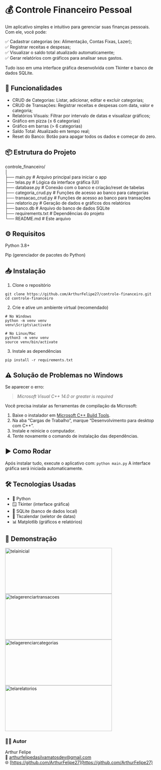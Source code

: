 # 💰 Controle Financeiro Pessoal
Um aplicativo simples e intuitivo para gerenciar suas finanças pessoais.
Com ele, você pode:

✅ Cadastrar categorias (ex: Alimentação, Contas Fixas, Lazer);  
✅ Registrar receitas e despesas;  
✅ Visualizar o saldo total atualizado automaticamente;  
✅ Gerar relatórios com gráficos para analisar seus gastos.  

Tudo isso em uma interface gráfica desenvolvida com Tkinter e banco de dados SQLite.

## 🚀 Funcionalidades

- CRUD de Categorias: Listar, adicionar, editar e excluir categorias;
- CRUD de Transações: Registrar receitas e despesas com data, valor e categoria;
- Relatórios Visuais: Filtrar por intervalo de datas e visualizar gráficos;
- Gráfico em pizza (≤ 6 categorias)
- Gráfico em barras (> 6 categorias)
- Saldo Total: Atualizado em tempo real;
- Reset do Banco: Botão para apagar todos os dados e começar do zero.

## 📦 Estrutura do Projeto
controle_financeiro/  
│  
├── main.py               # Arquivo principal para iniciar o app  
├── telas.py              # Lógica da interface gráfica (UI)  
├── database.py           # Conexão com o banco e criação/reset de tabelas  
├── categoria_crud.py     # Funções de acesso ao banco para categorias  
├── transacao_crud.py     # Funções de acesso ao banco para transações  
├── relatorio.py          # Geração de dados e gráficos dos relatórios  
├── banco.db              # Arquivo do banco de dados SQLite  
├── requirements.txt      # Dependências do projeto  
└── README.md             # Este arquivo  

## ⚙️ Requisitos

Python 3.8+

Pip (gerenciador de pacotes do Python)

## 📥 Instalação
1. Clone o repositório
````
git clone https://github.com/ArthurFelipe27/controle-financeiro.git
cd controle-financeiro
````
2. Crie e ative um ambiente virtual (recomendado)
````
# No Windows
python -m venv venv
venv\Scripts\activate

# No Linux/Mac
python3 -m venv venv
source venv/bin/activate
````
3. Instale as dependências
````
pip install -r requirements.txt
````
## ⚠️ Solução de Problemas no Windows
Se aparecer o erro:  
> *Microsoft Visual C++ 14.0 or greater is required*  

Você precisa instalar as ferramentas de compilação da Microsoft:  
1. Baixe o instalador em [Microsoft C++ Build Tools](https://visualstudio.microsoft.com/pt-br/downloads/?q=build+tools).  
2. Na aba “Cargas de Trabalho”, marque “Desenvolvimento para desktop com C++”.   
3. Instale e reinicie o computador.  
4. Tente novamente o comando de instalação das dependências.  

## ▶️ Como Rodar
Após instalar tudo, execute o aplicativo com:
``python main.py``
A interface gráfica será iniciada automaticamente.

## 🛠️ Tecnologias Usadas

- 🐍 Python
- 🪟 Tkinter (interface gráfica)
- 💾 SQLite (banco de dados local)
- 📅 Tkcalendar (seletor de datas)
- 📊 Matplotlib (gráficos e relatórios)

## 📸 Demonstração

<img width="350" height="150" alt="telainicial" src="https://github.com/user-attachments/assets/31d3719e-c0ad-41ba-819d-f23bc8261d79" />
<img width="350" height="150" alt="telagerenciartransacoes" src="https://github.com/user-attachments/assets/3313dfb4-07a8-45fd-8ee1-b21edec5f27c" />
<img width="350" height="150" alt="telagerenciarcategorias" src="https://github.com/user-attachments/assets/26b3fd15-2c67-421d-82a9-cb74ec3776bc" />
<img width="350" height="150" alt="telarelatorios" src="https://github.com/user-attachments/assets/cb31ac15-60b4-44fa-9007-b5394c8f7a59" />


### 🧑‍💻 Autor
Arthur Felipe  
📧 [arthurfelipedasilvamatosdev@gmail.com](mailto:arthurfelipedasilvamatosdev@gmail.com)  
🌐 [https://github.com/ArthurFelipe27](https://github.com/ArthurFelipe27)  
